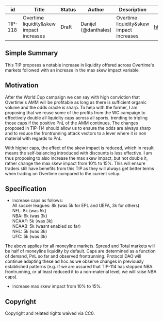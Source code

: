 | id | Title | Status | Author | Description | Discussions to | Created |
| ----------- | ----------- | ----------- | ----------- | ----------- | ----------- | ----------- |
| TIP-118 | Overtime liquidity&skew impact increases| Draft | Danijel (@danthales) | Overtime liquidity&skew impact increases | https://discord.gg/thales | 2022-12-21
 
## Simple Summary
 
This TIP proposes a notable increase in liquidity offered across Overtime's markets followed with an increase in the max skew impact variable
 
## Motivation

After the World Cup campaign we can say with high conviction that Overtime's AMM will be profitable as long as there is sufficient organic volume and the odds oracle is sharp. To help with the former, I am proposing that we reuse some of the profits from the WC campaign to effectively double all liquidity caps across all sports, trending to tripling those caps if the positive PnL of the AMM continues. 
The changes proposed in TIP-114 should allow us to ensure the odds are always sharp and to reduce the frontrunning attack vectors to a lever where it is non material with regards to PnL.  

With higher caps, the effect of the skew impact is reduced, which in result means the self-balancing introduced with discounts is less effective. I am thus proposing to also increase the max skew impact, but not double it, rather change the max skew impact from 10% to 15%. This will ensure traders still have benefits from this TIP as they will always get better terms when trading on Overtime compared to the current setup.
    
## Specification
- Increase caps as follows:   
All soccer leagues: 8k (was 5k for EPL and UEFA, 3k for others)  
NFL: 8k (was 5k)  
NBA: 6k (was 3k)  
NCAAF: 5k (was 3k)  
NCAAB: 5k (wasnt enabled so far)  
NHL: 5k (was 3k)  
UFC: 5k (was 3k)  

The above applies for all moneyline markets. Spread and Total markets will be half of moneyline liquidity by default. 
Caps are determined as a function of demand, PnL so far and observed frontrunning. Protocol DAO will continue adapting these ad hoc as we observe changes in previously established patterns (e.g. if we are assured that TIP-114 has stopped NBA frontrunning, or at least reduced it to a non-material level, we will raise NBA caps). 

- Increase max skew impact from 10% to 15%.
 
## Copyright
 
Copyright and related rights waived via CC0.

